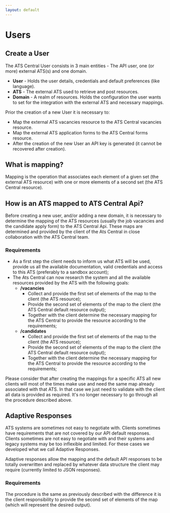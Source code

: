 ```yaml
---
layout: default
---
```


# Users

## Create a User
The ATS Central User consists in 3 main entities - The API user, one (or more) external ATS(s) and one domain.
* **User** - Holds the user details, credentials and default preferences (like language).
* **ATS** - The external ATS used to retrieve and post resources.
* **Domain** - A realm of resources. Holds the configuration the user wants to set for the integration with the external ATS and necessary mappings.

Prior the creation of a new User it is necessary to: 
* Map the external ATS vacancies resource to the ATS Central vacancies resource.
* Map the external ATS application forms to the ATS Central forms resource.
* After the creation of the new User an API key is generated (it cannot be recovered after creation).

## What is mapping?
Mapping is the operation that associates each element of a given set (the external ATS resource) with one or more elements of a second set (the ATS Central resource).

## How is an ATS mapped to ATS Central Api?
Before creating a new user, and/or adding a new domain, it is necessary to determine the mapping of the ATS resources (usually the job vacancies and the candidate apply form) to the ATS Central Api. These maps are determined and provided by the client of the Ats Central in close collaboration with the ATS Central team.

### Requirements
* As a first step the client needs to inform us what ATS will be used, provide us all the available documentation, valid credentials and access to this ATS (preferably to a sandbox account);
* The Ats Central can now research the system and all the available resources provided by the ATS with the following goals:
  * **/vacancies**
    * Collect and provide the first set of elements of the map to the client (the ATS resource);
    * Provide the second set of elements of the map to the client (the ATS Central default resource output);
    * Together with the client determine the necessary mapping for the ATS Central to provide the resource according to the requirements;
  * **/candidates**
    * Collect and provide the first set of elements of the map to the client (the ATS resource);
    * Provide the second set of elements of the map to the client (the ATS Central default resource output);
    * Together with the client determine the necessary mapping for the ATS Central to provide the resource according to the requirements;

Please consider that after creating the mappings for a specific ATS all new clients will most of the times make use and need the same map already associated with that ATS. In that case we just need to validate with the client all data is provided as required. It's no longer necessary to go through all the procedure described above. 

## Adaptive Responses

ATS systems are sometimes not easy to negotiate with. Clients sometimes have requirements that are not covered by our API default responses. Clients sometimes are not easy to negotiate with and their systems and legacy systems may be too inflexible and limited. For these cases we developed what we call Adaptive Responses.

Adaptive responses allow the mapping and the default API responses to be totally overwritten and replaced by whatever data structure the client may require (currently limited to JSON responses).

### Requirements

The procedure is the same as previously described with the difference it is the client responsibility to provide the second set of elements of the map (which will represent the desired output).
